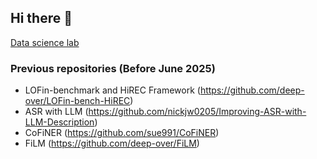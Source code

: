 ## Hi there 👋


[Data science lab](https://dsl.hanyang.ac.kr/)


### Previous repositories (Before June 2025)
* LOFin-benchmark and HiREC Framework (https://github.com/deep-over/LOFin-bench-HiREC)
* ASR with LLM (https://github.com/nickjw0205/Improving-ASR-with-LLM-Description)
* CoFiNER (https://github.com/sue991/CoFiNER)
* FiLM (https://github.com/deep-over/FiLM)
<!--

**Here are some ideas to get you started:**

🙋‍♀️ A short introduction - what is your organization all about?
🌈 Contribution guidelines - how can the community get involved?
👩‍💻 Useful resources - where can the community find your docs? Is there anything else the community should know?
🍿 Fun facts - what does your team eat for breakfast?
🧙 Remember, you can do mighty things with the power of [Markdown](https://docs.github.com/github/writing-on-github/getting-started-with-writing-and-formatting-on-github/basic-writing-and-formatting-syntax)
-->
